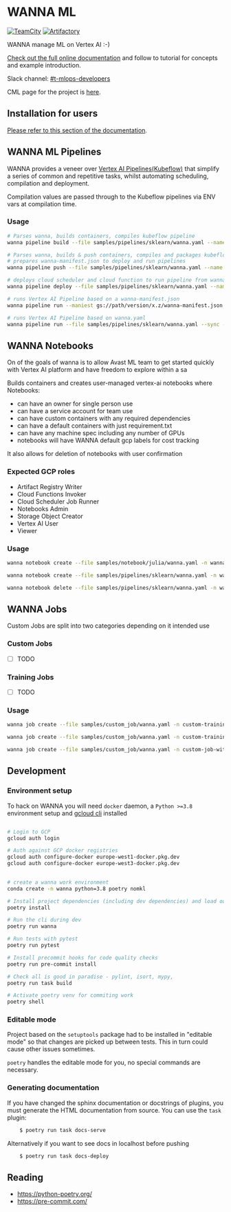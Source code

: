# WANNA ML

[![TeamCity](https://teamcity.ida.avast.com/app/rest/builds/buildType:BigDataSystem_Projects_Wanna_ML_Publish___Release,branch:<default>/statusIcon)](https://teamcity.ida.avast.com/project/BigDataSystem_Projects_Wanna_ML?mode=builds)
[![Artifactory](https://pypi-badger.luft.avast.com/image/pypi-local/wanna-ml)](https://artifactory.ida.avast.com/artifactory/webapp/#/artifacts/browse/tree/General/pypi-local/wanna-ml)

WANNA manage ML on Vertex AI :-)

[Check out the full online documentation](https://git.int.avast.com/pages/bds/wanna-ml/) and follow to tutorial for concepts and example introduction.

Slack channel: [#t-mlops-developers](https://avast.slack.com/messages/t-mlops-developers/)

CML page for the project is [here](https://cml.avast.com/display/BDS/Cloud+ML+-+WANNA).

## Installation for users

[Please refer to this section of the documentation](https://git.int.avast.com/pages/bds/wanna-ml/installation/).


## WANNA ML Pipelines

WANNA provides a veneer over [Vertex AI Pipelines(Kubeflow)](https://cloud.google.com/vertex-ai/docs/pipelines/introduction) that simplify a series of common and repetitive tasks, whilst automating scheduling, compilation and deployment.

Compilation values are passed through to the Kubeflow pipelines via ENV vars at compilation time.

### Usage

```bash
# Parses wanna, builds containers, compiles kubeflow pipeline
wanna pipeline build --file samples/pipelines/sklearn/wanna.yaml --name wanna-sklearn-sample

# Parses wanna, builds & push containers, compiles and packages kubeflow pipeline, 
# prepares wanna-manifest.json to deploy and run pipelines
wanna pipeline push --file samples/pipelines/sklearn/wanna.yaml --name wanna-sklearn-sample --version 0.0.1

# deploys cloud scheduler and cloud function to run pipeline from wanna-manifest.json
wanna pipeline deploy --file samples/pipelines/sklearn/wanna.yaml --name wanna-sklearn-sample --env local --version 0.0.1

# runs Vertex AI Pipeline based on a wanna-manifest.json
wanna pipeline run --maniest gs://path/version/x.z/wanna-manifest.json --params path/to/params.yaml

# runs Vertex AI Pipeline based on wanna.yaml
wanna pipeline run --file samples/pipelines/sklearn/wanna.yaml --sync --params samples/pipelines/sklearn/params.yaml
```

## WANNA Notebooks
On of the goals of wanna is to allow Avast ML team to get started quickly with Vertex AI platform 
and have freedom to explore within a sa  

Builds containers and creates user-managed vertex-ai notebooks where Notebooks:
* can have an owner for single person use
* can have a service account for team use
* can have custom containers with any required dependencies
* can have a default containers with just requirement.txt
* can have any machine spec including any number of GPUs
* notebooks will have WANNA default gcp labels for cost tracking

It also allows for deletion of notebooks with user confirmation

### Expected GCP roles
* Artifact Registry Writer
* Cloud Functions Invoker
* Cloud Scheduler Job Runner
* Notebooks Admin
* Storage Object Creator
* Vertex AI User
* Viewer

### Usage

```bash
wanna notebook create --file samples/notebook/julia/wanna.yaml -n wanna-notebook-julia

wanna notebook create --file samples/pipelines/sklearn/wanna.yaml -n wanna-sklearn-sample-notebook

wanna notebook delete --file samples/pipelines/sklearn/wanna.yaml -n wanna-sklearn-sample-notebook
```

## WANNA Jobs
Custom Jobs are split into two categories depending on it intended use

### Custom Jobs
* [ ] TODO

### Training Jobs
* [ ] TODO

### Usage

```bash
wanna job create --file samples/custom_job/wanna.yaml -n custom-training-job-with-python-package

wanna job create --file samples/custom_job/wanna.yaml -n custom-training-job-with-containers

wanna job create --file samples/custom_job/wanna.yaml -n custom-job-with-containers
````

## Development

### Environment setup

To hack on WANNA you will need `docker` daemon, a `Python >=3.8` environment setup and [gcloud cli](https://cloud.google.com/sdk/docs/install-sdk) installed

```bash

# Login to GCP
gcloud auth login

# Auth against GCP docker registries
gcloud auth configure-docker europe-west1-docker.pkg.dev 
gcloud auth configure-docker europe-west3-docker.pkg.dev
 

# create a wanna work environment
conda create -n wanna python=3.8 poetry nomkl 

# Install project dependencies (including dev dependencies) and load our cli  into a Python virtual environment managed by Poetry 
poetry install

# Run the cli during dev
poetry run wanna

# Run tests with pytest
poetry run pytest

# Install precommit hooks for code quality checks
poetry run pre-commit install

# Check all is good in paradise - pylint, isort, mypy, 
poetry run task build

# Activate poetry venv for commiting work
poetry shell

```

### Editable mode
Project based on the `setuptools` package had to be installed in "editable mode"
so that changes are picked up between tests. This in turn could cause other
issues sometimes.

`poetry` handles the editable mode for you, no special commands are necessary.

### Generating documentation
If you have changed the sphinx documentation or docstrings of plugins, you must
generate the HTML documentation from source. You can use the `task` plugin:
```bash
	$ poetry run task docs-serve
```

Alternatively if you want to see docs in localhost before pushing
```bash
	$ poetry run task docs-deploy
```

## Reading
* https://python-poetry.org/
* https://pre-commit.com/
